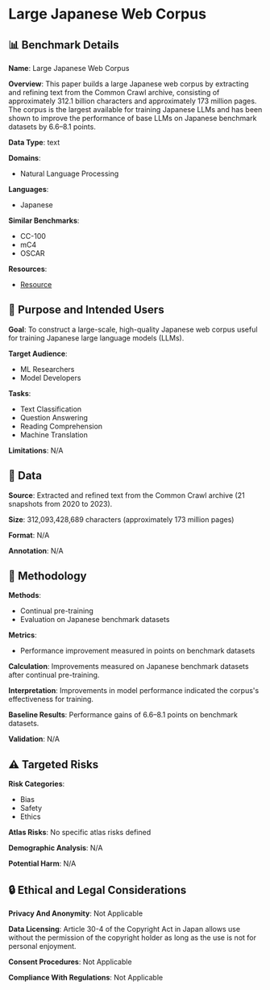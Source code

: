 # Large Japanese Web Corpus

## 📊 Benchmark Details

**Name**: Large Japanese Web Corpus

**Overview**: This paper builds a large Japanese web corpus by extracting and refining text from the Common Crawl archive, consisting of approximately 312.1 billion characters and approximately 173 million pages. The corpus is the largest available for training Japanese LLMs and has been shown to improve the performance of base LLMs on Japanese benchmark datasets by 6.6–8.1 points.

**Data Type**: text

**Domains**:
- Natural Language Processing

**Languages**:
- Japanese

**Similar Benchmarks**:
- CC-100
- mC4
- OSCAR

**Resources**:
- [Resource](https://huggingface.co/tokyotech-llm)

## 🎯 Purpose and Intended Users

**Goal**: To construct a large-scale, high-quality Japanese web corpus useful for training Japanese large language models (LLMs).

**Target Audience**:
- ML Researchers
- Model Developers

**Tasks**:
- Text Classification
- Question Answering
- Reading Comprehension
- Machine Translation

**Limitations**: N/A

## 💾 Data

**Source**: Extracted and refined text from the Common Crawl archive (21 snapshots from 2020 to 2023).

**Size**: 312,093,428,689 characters (approximately 173 million pages)

**Format**: N/A

**Annotation**: N/A

## 🔬 Methodology

**Methods**:
- Continual pre-training
- Evaluation on Japanese benchmark datasets

**Metrics**:
- Performance improvement measured in points on benchmark datasets

**Calculation**: Improvements measured on Japanese benchmark datasets after continual pre-training.

**Interpretation**: Improvements in model performance indicated the corpus's effectiveness for training.

**Baseline Results**: Performance gains of 6.6–8.1 points on benchmark datasets.

**Validation**: N/A

## ⚠️ Targeted Risks

**Risk Categories**:
- Bias
- Safety
- Ethics

**Atlas Risks**:
No specific atlas risks defined

**Demographic Analysis**: N/A

**Potential Harm**: N/A

## 🔒 Ethical and Legal Considerations

**Privacy And Anonymity**: Not Applicable

**Data Licensing**: Article 30-4 of the Copyright Act in Japan allows use without the permission of the copyright holder as long as the use is not for personal enjoyment.

**Consent Procedures**: Not Applicable

**Compliance With Regulations**: Not Applicable
